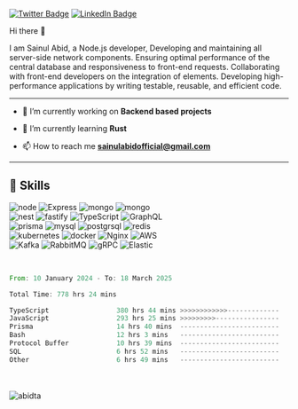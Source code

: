[![Twitter Badge](https://img.shields.io/badge/Twitter-Profile-informational?style=flat&logo=twitter&logoColor=white&color=1CA2F1)](https://twitter.com/sainul_abid_)
[![LinkedIn Badge](https://img.shields.io/badge/LinkedIn-Profile-informational?style=flat&logo=linkedin&logoColor=white&color=0D76A8)](https://www.linkedin.com/in/abidta/)

Hi there 👋

I am Sainul Abid, a Node.js developer, 
Developing and maintaining all server-side network components.
Ensuring optimal performance of the central database and responsiveness to front-end requests.
Collaborating with front-end developers on the integration of elements.
Developing high-performance applications by writing testable, reusable, and efficient code.

<hr>

- 🔭 I’m currently working on **Backend based projects**

- 🌱 I’m currently learning **Rust**

- 📫 How to reach me **sainulabidofficial@gmail.com**
<hr>

## 💼 Skills

![node](https://img.shields.io/badge/Nodejs-informational?style=flat&logo=Node.js&logoColor=green&color=black)
![Express](https://img.shields.io/badge/ExpressJs-informational?style=flat&logo=Express&logoColor=black&color=white)
![mongo](https://img.shields.io/badge/MongoDB-informational?style=flat&logo=MongoDb&logoColor=00ea63&color=001e2b)
![mongo](https://img.shields.io/badge/React-grey?logo=react)
<br>
![nest](https://img.shields.io/badge/NestJS-informational?style=flat&logo=nestjs&logoColor=%23E0234E&color=black)
![fastify](https://img.shields.io/badge/fastify-informational?style=flat&logo=fastify&logoColor=%23000000&color=white)
![TypeScript](https://img.shields.io/badge/TypeScript-informational?style=flat&logo=TypeScript&logoColor=white&color=blue)
![GraphQL](https://img.shields.io/badge/GraphQL-informational?style=flat&logo=graphql&logoColor=%23E10098&color=white)
<br>
![prisma](https://img.shields.io/badge/Prisma-informational?style=flat&logo=prisma&color=001e2b)
![mysql](https://img.shields.io/badge/MySQL-informational?style=flat&logo=mysql&color=white)
![postgrsql](https://img.shields.io/badge/PostgreSQL-informational?style=flat&logo=postgresql&color=white)
![redis](https://img.shields.io/badge/redis-informational?style=flat&logo=redis&color=red&logoColor=white)
<br>
![kubernetes](https://img.shields.io/badge/Kubernetes-informational?style=flat&logo=kubernetes&logoColor=%23326CE5&color=white)
![docker](https://img.shields.io/badge/Docker-informational?style=flat&logo=docker)
![Nginx](https://img.shields.io/badge/nginx-informational?style=flat&logo=nginx&logoColor=green&color=white)
![AWS](https://img.shields.io/badge/AWS-informational?style=flat&logo=amazonwebservices&logoColor=%23232F3E&color=orange)
<br>
![Kafka](https://img.shields.io/badge/Kafka-informational?style=flat&logo=apachekafka&logoColor=%23231F20&color=white)
![RabbitMQ](https://img.shields.io/badge/RabbitMQ-informational?style=flat&logo=rabbitmq&logoColor=%23FF6600&color=black)
![gRPC](https://img.shields.io/badge/gRPC-blue?style=flat)
![Elastic](https://img.shields.io/badge/Elastic%20Stack-informational?style=flat&logo=elasticstack&logoColor=%23005571&color=white)


<br>
<!--START_SECTION:waka-->

```rust
From: 10 January 2024 - To: 18 March 2025

Total Time: 778 hrs 24 mins

TypeScript                 380 hrs 44 mins >>>>>>>>>>>>-------------   48.91 %
JavaScript                 293 hrs 25 mins >>>>>>>>>----------------   37.70 %
Prisma                     14 hrs 40 mins  -------------------------   01.88 %
Bash                       12 hrs 3 mins   -------------------------   01.55 %
Protocol Buffer            10 hrs 39 mins  -------------------------   01.37 %
SQL                        6 hrs 52 mins   -------------------------   00.88 %
Other                      6 hrs 49 mins   -------------------------   00.88 %
```

<!--END_SECTION:waka-->
<br>
<br>
<img src="https://komarev.com/ghpvc/?username=abidta&label=Profile%20views&color=0e75b6&style=flat" alt="abidta" />
